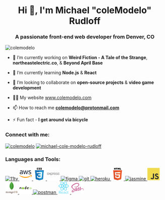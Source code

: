 <h1 align="center">Hi 👋, I'm Michael "coleModelo" Rudloff</h1>
<h3 align="center">A passionate front-end web developer from Denver, CO</h3>

<p align="left"> <img src="https://komarev.com/ghpvc/?username=colemodelo&label=Profile%20views&color=0e75b6&style=flat" alt="colemodelo" /> </p>

- 🔭 I’m currently working on **Weird Fiction - A Tale of the Strange**, **northeastelectric.co**, & **Beyond April Base**

- 🌱 I’m currently learning **Node.js** & **React**

- 👯 I’m looking to collaborate on **open-source projects** & **video game development**

- 👨‍💻 My website www.colemodelo.com <!--All of my projects are available at www.colemodelo.com-->

- 📫 How to reach me **colemodelo@protonmail.com**

<!-- - 📄 Know about my experiences [https://docs.google.com/document/d/1KOPfSKwudnsckiStRtV9E7H6lLEWpXHju6TlXNb35TY/edit?usp=sharing](https://docs.google.com/document/d/1KOPfSKwudnsckiStRtV9E7H6lLEWpXHju6TlXNb35TY/edit?usp=sharing) -->

- ⚡ Fun fact  - **I get around via bicycle**

<h3 align="left">Connect with me:</h3>
<p align="left">
<a href="https://twitter.com/colemodelo" target="blank"><img align="center" src="https://cdn.jsdelivr.net/npm/simple-icons@3.0.1/icons/twitter.svg" alt="colemodelo" height="30" width="40" /></a>
<a href="https://linkedin.com/in/michael-cole-modelo-rudloff" target="blank"><img align="center" src="https://cdn.jsdelivr.net/npm/simple-icons@3.0.1/icons/linkedin.svg" alt="michael-cole-modelo-rudloff" height="30" width="40" /></a>
</p>

<h3 align="left">Languages and Tools:</h3>
<p align="left"> <a href="https://www.11ty.dev/" target="_blank"> <img src="https://gist.githubusercontent.com/vivek32ta/c7f7bf583c1fb1c58d89301ea40f37fd/raw/f4c85cce5790758286b8f155ef9a177710b995df/11ty.svg" alt="11ty" width="40" height="40"/> </a> <a href="https://aws.amazon.com" target="_blank"> <img src="https://raw.githubusercontent.com/devicons/devicon/master/icons/amazonwebservices/amazonwebservices-original-wordmark.svg" alt="aws" width="40" height="40"/> </a> <a href="https://www.w3schools.com/css/" target="_blank"> <img src="https://raw.githubusercontent.com/devicons/devicon/master/icons/css3/css3-original-wordmark.svg" alt="css3" width="40" height="40"/> </a> <a href="https://expressjs.com" target="_blank"> <img src="https://raw.githubusercontent.com/devicons/devicon/master/icons/express/express-original-wordmark.svg" alt="express" width="40" height="40"/> </a> <a href="https://www.figma.com/" target="_blank"> <img src="https://www.vectorlogo.zone/logos/figma/figma-icon.svg" alt="figma" width="40" height="40"/> </a> <a href="https://git-scm.com/" target="_blank"> <img src="https://www.vectorlogo.zone/logos/git-scm/git-scm-icon.svg" alt="git" width="40" height="40"/> </a> <a href="https://heroku.com" target="_blank"> <img src="https://www.vectorlogo.zone/logos/heroku/heroku-icon.svg" alt="heroku" width="40" height="40"/> </a> <a href="https://www.w3.org/html/" target="_blank"> <img src="https://raw.githubusercontent.com/devicons/devicon/master/icons/html5/html5-original-wordmark.svg" alt="html5" width="40" height="40"/> </a> <a href="https://jasmine.github.io/" target="_blank"> <img src="https://www.vectorlogo.zone/logos/jasmine/jasmine-icon.svg" alt="jasmine" width="40" height="40"/> </a> <a href="https://developer.mozilla.org/en-US/docs/Web/JavaScript" target="_blank"> <img src="https://raw.githubusercontent.com/devicons/devicon/master/icons/javascript/javascript-original.svg" alt="javascript" width="40" height="40"/> </a> <a href="https://www.mongodb.com/" target="_blank"> <img src="https://raw.githubusercontent.com/devicons/devicon/master/icons/mongodb/mongodb-original-wordmark.svg" alt="mongodb" width="40" height="40"/> </a> <a href="https://nodejs.org" target="_blank"> <img src="https://raw.githubusercontent.com/devicons/devicon/master/icons/nodejs/nodejs-original-wordmark.svg" alt="nodejs" width="40" height="40"/> </a> <a href="https://postman.com" target="_blank"> <img src="https://www.vectorlogo.zone/logos/getpostman/getpostman-icon.svg" alt="postman" width="40" height="40"/> </a> <a href="https://reactjs.org/" target="_blank"> <img src="https://raw.githubusercontent.com/devicons/devicon/master/icons/react/react-original-wordmark.svg" alt="react" width="40" height="40"/> </a> <a href="https://sass-lang.com" target="_blank"> <img src="https://raw.githubusercontent.com/devicons/devicon/master/icons/sass/sass-original.svg" alt="sass" width="40" height="40"/> </a> </p>


<!--
**Colemodelo/colemodelo** is a ✨ _special_ ✨ repository because its `README.md` (this file) appears on your GitHub profile.

Here are some ideas to get you started:

- 🔭 I’m currently working on ...
- 🌱 I’m currently learning ...
- 👯 I’m looking to collaborate on ...
- 🤔 I’m looking for help with ...
- 💬 Ask me about ...
- 📫 How to reach me: ...
- 😄 Pronouns: ...
- ⚡ Fun fact: ...
-->
